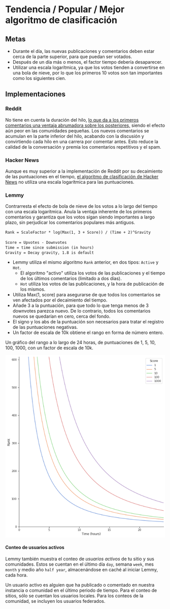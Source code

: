 # Tendencia / Popular / Mejor algoritmo de clasificación

## Metas

- Durante el día, las nuevas publicaciones y comentarios deben estar cerca de la parte superior, para que puedan ser votados.
- Después de un día más o menos, el factor tiempo debería desaparecer.
- Utilizar una escala logarítmica, ya que los votos tienden a convertirse en una bola de nieve, por lo que los primeros 10 votos son tan importantes como los siguientes cien.

## Implementaciones

### Reddit

No tiene en cuenta la duración del hilo, [lo que da a los primeros comentarios una ventaja abrumadora sobre los posteriores,](https://minimaxir.com/2016/11/first-comment/) siendo el efecto aún peor en las comunidades pequeñas. Los nuevos comentarios se acumulan en la parte inferior del hilo, acabando con la discusión y convirtiendo cada hilo en una carrera por comentar antes. Esto reduce la calidad de la conversación y premia los comentarios repetitivos y el spam.

### Hacker News

Aunque es muy superior a la implementación de Reddit por su decaimiento de las puntuaciones en el tiempo, [el algoritmo de clasificación de Hacker News](https://medium.com/hacking-and-gonzo/how-hacker-news-ranking-algorithm-works-1d9b0cf2c08d) no utiliza una escala logarítmica para las puntuaciones.

### Lemmy

Contrarresta el efecto de bola de nieve de los votos a lo largo del tiempo con una escala logarítmica.  Anula la ventaja inherente de los primeros comentarios y garantiza que los votos sigan siendo importantes a largo plazo, sin perjudicar los comentarios populares más antiguos.

```
Rank = ScaleFactor * log(Max(1, 3 + Score)) / (Time + 2)^Gravity

Score = Upvotes - Downvotes
Time = time since submission (in hours)
Gravity = Decay gravity, 1.8 is default
```
- Lemmy utiliza el mismo algoritmo `Rank` anterior, en dos tipos: `Active` y `Hot`.
  - El algoritmo "activo" utiliza los votos de las publicaciones y el tiempo de los últimos comentarios (limitado a dos días).
  - `Hot` utiliza los votos de las publicaciones, y la hora de publicación de los mismos.
- Utiliza Max(1, score) para asegurarse de que todos los comentarios se ven afectados por el decaimiento del tiempo.
- Añade 3 a la puntuación, para que todo lo que tenga menos de 3 downvotes parezca nuevo. De lo contrario, todos los comentarios nuevos se quedarían en cero, cerca del fondo.
- El signo y los abs de la puntuación son necesarios para tratar el registro de las puntuaciones negativas.
- Un factor de escala de 10k obtiene el rango en forma de número entero.

Un gráfico del rango a lo largo de 24 horas, de puntuaciones de 1, 5, 10, 100, 1000, con un factor de escala de 10k.

![](rank_algorithm.png)

#### Conteo de usuarios activos

Lemmy también muestra el conteo de *usuarios activos* de tu sitio y sus comunidades. Estos se cuentan en el último día `day`, semana `week`, mes `month` y medio año `half year`, almacenándose en caché al iniciar Lemmy, cada hora.

Un usuario activo es alguien que ha publicado o comentado en nuestra instancia o comunidad en el último periodo de tiempo. Para el conteo de sitios, sólo se cuentan los usuarios locales. Para los conteos de la comunidad, se incluyen los usuarios federados.
